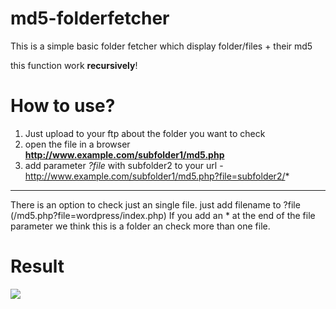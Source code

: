 md5-folderfetcher
=================

This is a simple basic folder fetcher which display folder/files + their md5 

this function work **recursively**!

How to use?
===========

1. Just upload to your ftp about the folder you want to check
2. open the file in a browser **http://www.example.com/subfolder1/md5.php**
3. add parameter *?file* with subfolder2 to your url - http://www.example.com/subfolder1/md5.php?file=subfolder2/*

----

There is an option to check just an single file. just add filename to ?file (/md5.php?file=wordpress/index.php)
If you add an * at the end of the file parameter we think this is a folder an check more than one file.


Result
=======


![](https://raw2.github.com/roest01/md5-folderfetcher/master/md5_file_result.png)
